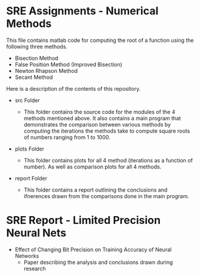 SRE Assignments - Numerical Methods 
====================================

This file contains matlab code for computing the root of a function using the following three methods.

* Bisection Method
* False Position Method (Improved Bisection)
* Newton Rhapson Method
* Secant Method

Here is a description of the contents of this repository.

* src Folder
  - This folder contains the source code for the modules of the 4 methods mentioned above. It also contains a main program that demonstrates the comparison between various methods by computing the iterations the methods take to compute square roots of numbers ranging from 1 to 1000. 

* plots Folder
  - This folder contains plots for all 4 method (iterations as a function of number). As well as comparison plots for all 4 methods.

* report Folder
  - This folder contains a report outlining the conclusions and ifnerences drawn from the comparisons done in the main program.

SRE Report - Limited Precision Neural Nets
==========================================
* Effect of Changing Bit Precision on Training Accuracy of Neural Networks
  - Paper describing the analysis and conclusions drawn during research
